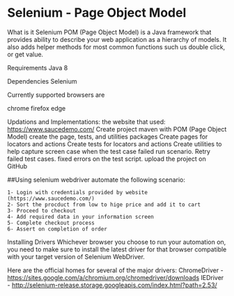 # Selenium - Page Object Model

What is it
Selenium POM (Page Object Model) is a Java framework that provides ability to describe your web application as a hierarchy of models. It also adds helper methods for most common functions such us double click, or get value.

Requirements
Java 8

Dependencies
Selenium 

Currently supported browsers are

chrome
firefox
edge


Updations and Implementations:
the website that used: https://www.saucedemo.com/ 
Create project maven with POM (Page Object Model)
create the page, tests, and utilities packages
Create pages for locators and actions
Create tests for locators and actions
Create utilities to help capture screen case when the test case failed
run scenario.
Retry failed test cases.
fixed errors on the test script.
upload the project on GitHub


##Using selenium webdriver automate the following scenario:
```
1- Login with credentials provided by website (https://www.saucedemo.com/)
2- Sort the procduct from low to hige price and add it to cart
3- Proceed to checkout
4- Add required data in your information screen
5- Complete checkout process
6- Assert on completion of order
```


Installing Drivers
Whichever browser you choose to run your automation on, you need to make sure to install the latest driver for that browser compatible with your target version of Selenium WebDriver.

Here are the official homes for several of the major drivers:
ChromeDriver - https://sites.google.com/a/chromium.org/chromedriver/downloads
IEDriver - http://selenium-release.storage.googleapis.com/index.html?path=2.53/
